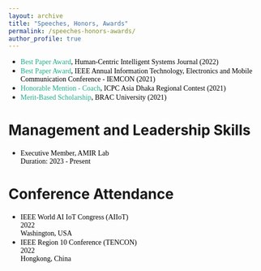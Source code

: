 ```yaml
---
layout: archive
title: "Speeches, Honors, Awards"
permalink: /speeches-honors-awards/
author_profile: true
---
```



* <span style="font-family:Georgia; color:black"><span style="color:#1FAB89">Best Paper Award</span>, Human-Centric Intelligent Systems Journal (2022)<br/></span>
* <span style="font-family:Georgia; color:black"><span style="color:#1FAB89">Best Paper Award</span>, IEEE Annual Information Technology, Electronics and Mobile Communication Conference - IEMCON (2021)<br/></span>
* <span style="font-family:Georgia; color:black"><span style="color:#1FAB89">Honorable Mention - Coach</span>, ICPC Asia Dhaka Regional Contest (2021)<br/></span>
* <span style="font-family:Georgia; color:black"><span style="color:#1FAB89">Merit-Based Scholarship</span>, BRAC University (2021)<br/></span>

# Management and Leadership Skills
* <span style="font-family:Georgia; color:black">Executive Member, AMIR Lab<br/>Duration: 2023 - Present</span>

# Conference Attendance
* <span style="font-family:Georgia; color:black">IEEE World AI IoT Congress (AIIoT)<br/>2022<br/>Washington, USA</span>
* <span style="font-family:Georgia; color:black">IEEE Region 10 Conference (TENCON)<br/>2022<br/>Hongkong, China</span>

<!-- # Language Certification -->
